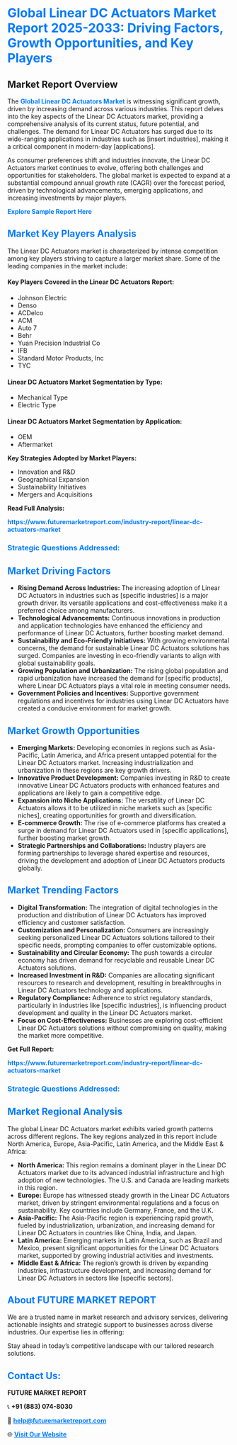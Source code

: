 <h1 style="color: #007BFF;">Global Linear DC Actuators Market Report 2025-2033: Driving Factors, Growth Opportunities, and Key Players</h1>

<section id="overview">
<h2>Market Report Overview</h2>
<p>The <a href="https://www.futuremarketreport.com/industry-report/linear-dc-actuators-market" style="color: #007BFF; text-decoration: none;"><strong>Global Linear DC Actuators Market</strong></a> is witnessing significant growth, driven by increasing demand across various industries. This report delves into the key aspects of the Linear DC Actuators market, providing a comprehensive analysis of its current status, future potential, and challenges. The demand for Linear DC Actuators has surged due to its wide-ranging applications in industries such as [insert industries], making it a critical component in modern-day [applications].</p>
<p>As consumer preferences shift and industries innovate, the Linear DC Actuators market continues to evolve, offering both challenges and opportunities for stakeholders. The global market is expected to expand at a substantial compound annual growth rate (CAGR) over the forecast period, driven by technological advancements, emerging applications, and increasing investments by major players.</p>
</section>

<section id="overview">
<p><a href="https://www.futuremarketreport.com/request-sample/reportId=32955" style="color: #007BFF; text-decoration: none;"><strong>Explore Sample Report Here</strong></a></p>
</section>

<section id="key-players">
<h2 style="color: #007BFF;">Market Key Players Analysis</h2>
<p>The Linear DC Actuators market is characterized by intense competition among key players striving to capture a larger market share. Some of the leading companies in the market include:</p>
<h4>Key Players Covered in the Linear DC Actuators Report:</h4>
<ul><li>Johnson Electric</li><li>Denso</li><li>ACDelco</li><li>ACM</li><li>Auto 7</li><li>Behr</li><li>Yuan Precision Industrial Co</li><li>IFB</li><li>Standard Motor Products, Inc</li><li>TYC</li></ul>
<h4>Linear DC Actuators Market Segmentation by Type:</h4>
<ul><li>Mechanical Type</li><li>Electric Type</li></ul>

<h4>Linear DC Actuators Market Segmentation by Application:</h4>
<ul><li>OEM</li><li>Aftermarket</li></ul>
<p><strong>Key Strategies Adopted by Market Players:</strong></p>
<ul>
<li>Innovation and R&D</li>
<li>Geographical Expansion</li>
<li>Sustainability Initiatives</li>
<li>Mergers and Acquisitions</li>
</ul>
</section>

<section>
<p><strong>Read Full Analysis: </strong></p><a href="https://www.futuremarketreport.com/industry-report/linear-dc-actuators-market" style="color: #007BFF; text-decoration: none;"><strong>https://www.futuremarketreport.com/industry-report/linear-dc-actuators-market</strong></a>
<h3 style="color: #007BFF;">Strategic Questions Addressed:</h3>
</section>

<section id="driving-factors">
<h2 style="color: #007BFF;">Market Driving Factors</h2>
<ul>
<li><strong>Rising Demand Across Industries:</strong> The increasing adoption of Linear DC Actuators in industries such as [specific industries] is a major growth driver. Its versatile applications and cost-effectiveness make it a preferred choice among manufacturers.</li>
<li><strong>Technological Advancements:</strong> Continuous innovations in production and application technologies have enhanced the efficiency and performance of Linear DC Actuators, further boosting market demand.</li>
<li><strong>Sustainability and Eco-Friendly Initiatives:</strong> With growing environmental concerns, the demand for sustainable Linear DC Actuators solutions has surged. Companies are investing in eco-friendly variants to align with global sustainability goals.</li>
<li><strong>Growing Population and Urbanization:</strong> The rising global population and rapid urbanization have increased the demand for [specific products], where Linear DC Actuators plays a vital role in meeting consumer needs.</li>
<li><strong>Government Policies and Incentives:</strong> Supportive government regulations and incentives for industries using Linear DC Actuators have created a conducive environment for market growth.</li>
</ul>
</section>

<section id="growth-opportunities">
<h2 style="color: #007BFF;">Market Growth Opportunities</h2>
<ul>
<li><strong>Emerging Markets:</strong> Developing economies in regions such as Asia-Pacific, Latin America, and Africa present untapped potential for the Linear DC Actuators market. Increasing industrialization and urbanization in these regions are key growth drivers.</li>
<li><strong>Innovative Product Development:</strong> Companies investing in R&D to create innovative Linear DC Actuators products with enhanced features and applications are likely to gain a competitive edge.</li>
<li><strong>Expansion into Niche Applications:</strong> The versatility of Linear DC Actuators allows it to be utilized in niche markets such as [specific niches], creating opportunities for growth and diversification.</li>
<li><strong>E-commerce Growth:</strong> The rise of e-commerce platforms has created a surge in demand for Linear DC Actuators used in [specific applications], further boosting market growth.</li>
<li><strong>Strategic Partnerships and Collaborations:</strong> Industry players are forming partnerships to leverage shared expertise and resources, driving the development and adoption of Linear DC Actuators products globally.</li>
</ul>
</section>

<section id="trending-factors">
<h2 style="color: #007BFF;">Market Trending Factors</h2>
<ul>
<li><strong>Digital Transformation:</strong> The integration of digital technologies in the production and distribution of Linear DC Actuators has improved efficiency and customer satisfaction.</li>
<li><strong>Customization and Personalization:</strong> Consumers are increasingly seeking personalized Linear DC Actuators solutions tailored to their specific needs, prompting companies to offer customizable options.</li>
<li><strong>Sustainability and Circular Economy:</strong> The push towards a circular economy has driven demand for recyclable and reusable Linear DC Actuators solutions.</li>
<li><strong>Increased Investment in R&D:</strong> Companies are allocating significant resources to research and development, resulting in breakthroughs in Linear DC Actuators technology and applications.</li>
<li><strong>Regulatory Compliance:</strong> Adherence to strict regulatory standards, particularly in industries like [specific industries], is influencing product development and quality in the Linear DC Actuators market.</li>
<li><strong>Focus on Cost-Effectiveness:</strong> Businesses are exploring cost-efficient Linear DC Actuators solutions without compromising on quality, making the market more competitive.</li>
</ul>
</section>

<section>
<p><strong>Get Full Report: </strong></p><a href="https://www.futuremarketreport.com/industry-report/linear-dc-actuators-market" style="color: #007BFF; text-decoration: none;"><strong>https://www.futuremarketreport.com/industry-report/linear-dc-actuators-market</strong></a>
<h3 style="color: #007BFF;">Strategic Questions Addressed:</h3>
</section>


<section id="regional-analysis">
<h2 style="color: #007BFF;">Market Regional Analysis</h2>
<p>The global Linear DC Actuators market exhibits varied growth patterns across different regions. The key regions analyzed in this report include North America, Europe, Asia-Pacific, Latin America, and the Middle East & Africa:</p>
<ul>
<li><strong>North America:</strong> This region remains a dominant player in the Linear DC Actuators market due to its advanced industrial infrastructure and high adoption of new technologies. The U.S. and Canada are leading markets in this region.</li>
<li><strong>Europe:</strong> Europe has witnessed steady growth in the Linear DC Actuators market, driven by stringent environmental regulations and a focus on sustainability. Key countries include Germany, France, and the U.K.</li>
<li><strong>Asia-Pacific:</strong> The Asia-Pacific region is experiencing rapid growth, fueled by industrialization, urbanization, and increasing demand for Linear DC Actuators in countries like China, India, and Japan.</li>
<li><strong>Latin America:</strong> Emerging markets in Latin America, such as Brazil and Mexico, present significant opportunities for the Linear DC Actuators market, supported by growing industrial activities and investments.</li>
<li><strong>Middle East & Africa:</strong> The region’s growth is driven by expanding industries, infrastructure development, and increasing demand for Linear DC Actuators in sectors like [specific sectors].</li>
</ul>
</section>

<footer>
<h2 style="color: #007BFF;">About FUTURE MARKET REPORT</h2>
<p>We are a trusted name in market research and advisory services, delivering actionable insights and strategic support to businesses across diverse industries. Our expertise lies in offering:</p>

<p>Stay ahead in today’s competitive landscape with our tailored research solutions.</p>

<h2 style="color: #007BFF;">Contact Us:</h2>
<p><strong>FUTURE MARKET REPORT</strong></p>
<p>📞 <strong>+91 (883) 074-8030</strong></p>
<p>📧 <strong><a href="mailto:help@futuremarketreport.com" style="color: #007BFF;">help@futuremarketreport.com</a></strong></p>
<p>🌐 <strong><a href="https://www.futuremarketreport.com/" style="color: #007BFF;">Visit Our Website</a></strong></p>
</footer>